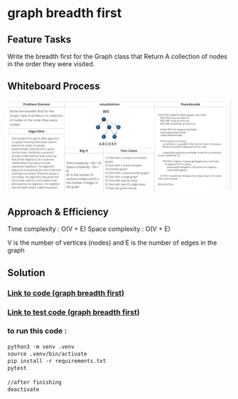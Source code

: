 # graph breadth first

## Feature Tasks

Write the breadth first for the Graph class that Return A collection of nodes in the order they were visited.

## Whiteboard Process

![White board](./Capture_2.PNG)

## Approach & Efficiency

Time complexity : O(V + E)
Space complexity : O(V + E)

V is the number of vertices (nodes) and E is the number of edges in the graph

## Solution

### [Link to code (graph breadth first) ](./../graph/graph/graphbreadthfirst.py)

### [Link to test code (graph breadth first) ](./../graph/tests/test_graphbreadthfirst.py)

### to run this code :
    python3 -m venv .venv
    source .venv/bin/activate
    pip install -r requirements.txt
    pytest

    //after finishing 
    deactivate


